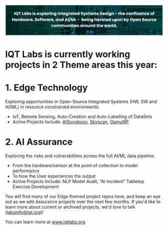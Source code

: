 ![Banner](Github%20Readme%20Banner.PNG)

# IQT Labs is currently working projects in 2 Theme areas this year: 
# 1.	Edge Technology
Exploring opportunities in Open-Source Integrated Systems (HW, SW and AI/ML) in resource constrained environments.
-	IoT, Remote Sensing, Auto-Creation and Auto-Labelling of DataSets
-	Active Projects Include: [AISonobuoy](https://github.com/IQTLabs/AISonobuoy), [Skyscan](https://github.com/IQTLabs/SkyScan), [GamutRF](https://github.com/IQTLabs/gamutRF)
# 2.	AI Assurance
Exploring the risks and vulnerabilities across the full AI/ML data pipeline. 
-	From the hardware/sensor at the point of collection to model performance 
-	To how the User experiences the output 
-	Active Projects Include: NLP Model Audit, “AI Incident” Tabletop Exercise Development

You will find many of our Edge themed project repos here, and keep an eye out as we add Assurance projects over the next few months.  If you'd like to learn more about current or archived projects, we'd love to talk (labsinfo@iqt.org)!

You can learn more at www.iqtlabs.org
